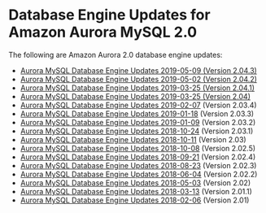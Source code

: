 # Database Engine Updates for Amazon Aurora MySQL 2\.0<a name="AuroraMySQL.Updates.20Updates"></a>

The following are Amazon Aurora 2\.0 database engine updates:
+ [Aurora MySQL Database Engine Updates 2019\-05\-09 \(Version 2\.04\.3\)](AuroraMySQL.Updates.2043.md)
+ [Aurora MySQL Database Engine Updates 2019\-05\-02 \(Version 2\.04\.2\)](AuroraMySQL.Updates.2042.md)
+ [Aurora MySQL Database Engine Updates 2019\-03\-25 \(Version 2\.04\.1\)](AuroraMySQL.Updates.2041.md)
+ [Aurora MySQL Database Engine Updates 2019\-03\-25 \(Version 2\.04\)](AuroraMySQL.Updates.204.md)
+ [Aurora MySQL Database Engine Updates 2019\-02\-07](AuroraMySQL.Updates.2034.md) \(Version 2\.03\.4\)
+ [Aurora MySQL Database Engine Updates 2019\-01\-18](AuroraMySQL.Updates.2033.md) \(Version 2\.03\.3\)
+ [Aurora MySQL Database Engine Updates 2019\-01\-09](AuroraMySQL.Updates.2032.md) \(Version 2\.03\.2\)
+ [Aurora MySQL Database Engine Updates 2018\-10\-24](AuroraMySQL.Updates.2031.md) \(Version 2\.03\.1\)
+ [Aurora MySQL Database Engine Updates 2018\-10\-11](AuroraMySQL.Updates.203.md) \(Version 2\.03\)
+ [Aurora MySQL Database Engine Updates 2018\-10\-08](AuroraMySQL.Updates.2025.md) \(Version 2\.02\.5\)
+ [Aurora MySQL Database Engine Updates 2018\-09\-21](AuroraMySQL.Updates.2024.md) \(Version 2\.02\.4\)
+ [Aurora MySQL Database Engine Updates 2018\-08\-23](AuroraMySQL.Updates.2023.md) \(Version 2\.02\.3\)
+ [Aurora MySQL Database Engine Updates 2018\-06\-04](AuroraMySQL.Updates.2022.md) \(Version 2\.02\.2\)
+ [Aurora MySQL Database Engine Updates 2018\-05\-03](AuroraMySQL.Updates.202.md) \(Version 2\.02\)
+ [Aurora MySQL Database Engine Updates 2018\-03\-13](AuroraMySQL.Updates.2011.md) \(Version 2\.01\.1\)
+ [Aurora MySQL Database Engine Updates 2018\-02\-06](AuroraMySQL.Updates.20180206.md) \(Version 2\.01\)